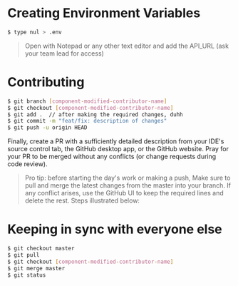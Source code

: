# Creating Environment Variables

```bash
$ type nul > .env
```

> Open with Notepad or any other text editor and add the API_URL (ask your team lead for access)

# Contributing

```bash
$ git branch [component-modified-contributor-name]
$ git checkout [component-modified-contributor-name]
$ git add .  // after making the required changes, duhh
$ git commit -m "feat/fix: description of changes"
$ git push -u origin HEAD
```

Finally, create a PR with a sufficiently detailed description from your IDE's source control tab, the GitHub desktop app, or the GitHub website.
Pray for your PR to be merged without any conflicts (or change requests during code review).

> Pro tip: before starting the day's work or making a push, Make sure to pull and merge the latest changes from the master into your branch. If any conflict arises, use the GitHub UI to keep the required lines and delete the rest. Steps illustrated below:

# Keeping in sync with everyone else

```bash
$ git checkout master
$ git pull
$ git checkout [component-modified-contributor-name]
$ git merge master
$ git status
```

